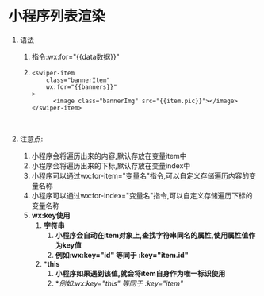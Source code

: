 # 小程序列表渲染

1. 语法
   1. 指令:wx:for="{{data数据}}"

   2. ```vue
      <swiper-item 
          class="bannerItem"
          wx:for="{{banners}}"
      >
            <image class="bannerImg" src="{{item.pic}}"></image>
      </swiper-item>
      ```

      ​

2. 注意点:

   1. 小程序会将遍历出来的内容,默认存放在变量item中
   2. 小程序会将遍历出来的下标,默认存放在变量index中
   3. 小程序可以通过wx:for-item="变量名"指令,可以自定义存储遍历内容的变量名称
   4. 小程序可以通过wx:for-index="变量名"指令,可以自定义存储遍历下标的变量名称
   5. **wx:key使用**
      1. **字符串**
         1. **小程序会自动在item对象上,查找字符串同名的属性,使用属性值作为key值**
         2. **例如:wx:key="id" 等同于 :key="item.id"**
      2. ***this**
         1. **小程序如果遇到该值,就会将item自身作为唯一标识使用**
         2. **例如:wx:key="*this" 等同于 :key="item"**